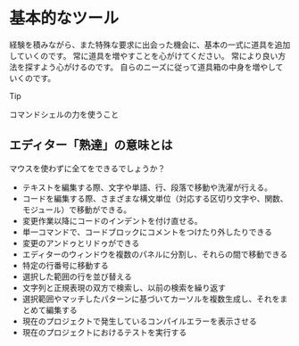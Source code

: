 # 基本的なツール

経験を積みながら、また特殊な要求に出会った機会に、基本の一式に道具を追加していくのです。
常に道具を増やすことを心がけてください。
常により良い方法を探すよう心がけるのです。
自らのニーズに従って道具箱の中身を増やしていくのです。

> [!TIP]
> コマンドシェルの力を使うこと

## エディター「熟達」の意味とは

マウスを使わずに全てをできるでしょうか？

- テキストを編集する際、文字や単語、行、段落で移動や洗濯が行える。
- コードを編集する際、さまざまな構文単位（対応する区切り文字や、関数、モジュール）で移動ができる。
- 変更作業以降にコードのインデントを付け直せる。
- 単一コマンドで、コードブロックにコメントをつけたり外したりできる
- 変更のアンドゥとリドゥができる
- エディターのウィンドウを複数のパネルに分割し、それらの間で移動できる
- 特定の行番号に移動する
- 選択した範囲の行を並び替える
- 文字列と正規表現の双方で検索し、以前の検索を繰り返す
- 選択範囲やマッチしたパターンに基づいてカーソルを複数生成し、それをまとめて編集する
- 現在のプロジェクトで発生しているコンパイルエラーを表示させる
- 現在のプロジェクトにおけるテストを実行する

